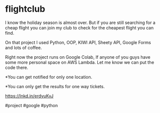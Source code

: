 # flightclub

I know the holiday season is almost over. But if you are still searching for a cheap flight you can join my club to check for the cheapest flight you can find. 



On that project I used Python, OOP, KIWI API, Sheety API, Google Forms and lots of coffee.



Right now the project runs on Google Colab, If anyone of you guys have some more personal space on AWS Lambda. Let me know we can put the code there.



*You can get notified for only one location.

*You can only get the results for one way tickets.



https://lnkd.in/erdyuKvJ





 #project #google #python
